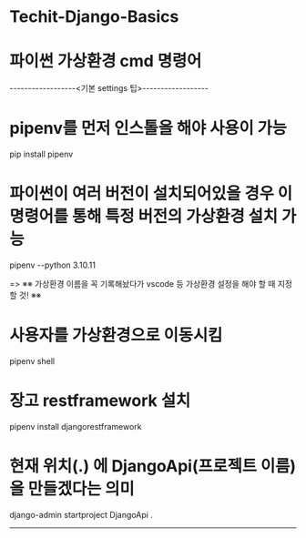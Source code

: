 # Techit-Django-Basics

# 파이썬 가상환경 cmd 명령어

------------------<기본 settings 팁>------------------

# pipenv를 먼저 인스톨을 해야 사용이 가능
pip install pipenv

# 파이썬이 여러 버전이 설치되어있을 경우 이 명령어를 통해 특정 버전의 가상환경 설치 가능
pipenv --python 3.10.11 

=> ※※ 가상환경 이름을 꼭 기록해놨다가 vscode 등 가상환경 설정을 해야 할 때 지정할 것! ※※

# 사용자를 가상환경으로 이동시킴
pipenv shell 

# 장고 restframework 설치
pipenv install djangorestframework

# 현재 위치(.) 에 DjangoApi(프로젝트 이름) 을 만들겠다는 의미
django-admin startproject DjangoApi . 

-----------------------------------------------------

#

